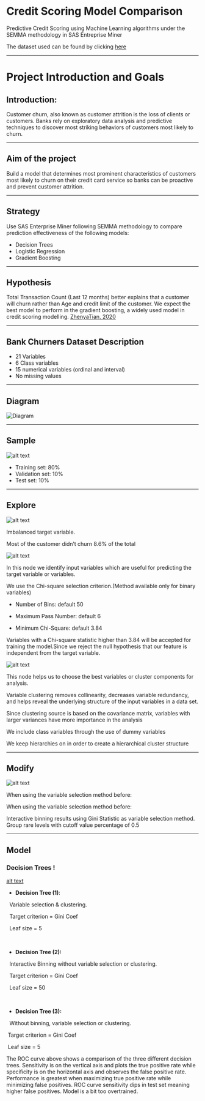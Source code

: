 # Credit Scoring Model Comparison
Predictive Credit Scoring using Machine Learning algorithms under the SEMMA methodology in SAS Entreprise Miner

The dataset used can be found by clicking [here](https://www.kaggle.com/sakshigoyal7/credit-card-customers)

---

# Project Introduction and Goals

Introduction: 
---
Customer churn, also known as customer attrition is the loss of clients or customers. Banks rely on exploratory data analysis and predictive techniques to discover most striking behaviors of customers most likely to churn. 

---
Aim of the project
---
Build a model that determines most prominent characteristics of customers most likely to churn on their credit card service so banks can be proactive and prevent customer attrition. 

---
Strategy
---
Use SAS Enterprise Miner following SEMMA methodology to compare prediction effectiveness of the following models:
- Decision Trees
- Logistic Regression
- Gradient Boosting

---
Hypothesis
---
Total Transaction Count (Last 12 months) better explains that a customer will churn rather than Age and credit limit of the customer. 
We expect the best model to perform in the gradient boosting, a widely used model in credit scoring modelling. [ZhenyaTian, 2020](https://doi.org/10.1016/j.procs.2020.06.070)

---
Bank Churners Dataset Description
---

- 21 Variables
- 6 Class variables
- 15 numerical variables (ordinal and interval)
- No missing values

---
Diagram
---

![Diagram](https://user-images.githubusercontent.com/59198442/124361004-fb6f9e00-dc2c-11eb-8e7e-6b8d49b9bfce.jpg)

---
Sample
---
![alt text](https://documentation.sas.com/api/docsets/emref/14.3/content/images/partition_icon.png?locale=en)

- Training set: 80%
- Validation set: 10%
- Test set: 10%

---
Explore
---
![alt text](https://documentation.sas.com/api/docsets/emref/14.3/content/images/graph_explore_icon.png?locale=en)

Imbalanced target variable.

Most of the customer didn’t churn 8.6% of the total

![alt text](https://documentation.sas.com/api/docsets/emref/15.1/content/images/varsel_icon.png?locale=en)

In this node we identify input variables which are useful for predicting the target variable or variables.

We use the Chi-square selection criterion.(Method available only for binary variables)

- Number of Bins: default 50

- Maximum Pass Number: default 6

- Minimum Chi-Square: default 3.84


Variables with a Chi-square statistic
higher than 3.84 will be accepted
for training the model.Since we 
reject the null hypothesis that our 
feature is independent from the 
target variable.

![alt text](https://documentation.sas.com/api/docsets/emref/14.3/content/images/varclusico.png?locale=en)


This node helps us to choose the best variables or cluster components for analysis.

Variable clustering removes collinearity, decreases variable redundancy, and helps reveal the underlying structure of the input variables in a data set.

Since clustering source is based on the covariance matrix, variables with larger variances have more importance in the analysis

We include class variables through the use of dummy variables

We keep hierarchies on in order to create a hierarchical cluster structure

---
Modify
---

![alt text](https://documentation.sas.com/api/docsets/emref/15.1/content/images/binning_icon.png?locale=en)

When using the variable selection method before:


When using the variable selection method before:


Interactive binning results using Gini Statistic as variable selection method. Group rare levels with cutoff value percentage of 0.5

---
Model
---

### Decision Trees !

[alt text](https://documentation.sas.com/api/docsets/emref/14.3/content/images/treeicon.png?locale=en)

- **Decision Tree (1)**: 

&nbsp;
Variable selection & clustering. 

&nbsp;
Target criterion = Gini Coef

&nbsp;
Leaf size = 5

&nbsp;

- **Decision Tree (2):**

&nbsp;
Interactive Binning without variable selection or clustering.

&nbsp;
Target criterion = Gini Coef

&nbsp;
Leaf size = 50

&nbsp;


- **Decision Tree (3):**

&nbsp;
Without binning, variable selection or clustering. 

&nbsp;Target criterion = Gini Coef

&nbsp;Leaf size = 5


The ROC curve above shows a comparison of the three different decision trees. Sensitivity is on the vertical axis and plots the true positive rate while specificity is on the horizontal axis and observes the false positive rate. Performance is greatest when maximizing true positive rate while minimizing false positives. ROC curve sensitivity dips in test set meaning higher false positives. Model is a bit too overtrained.  

